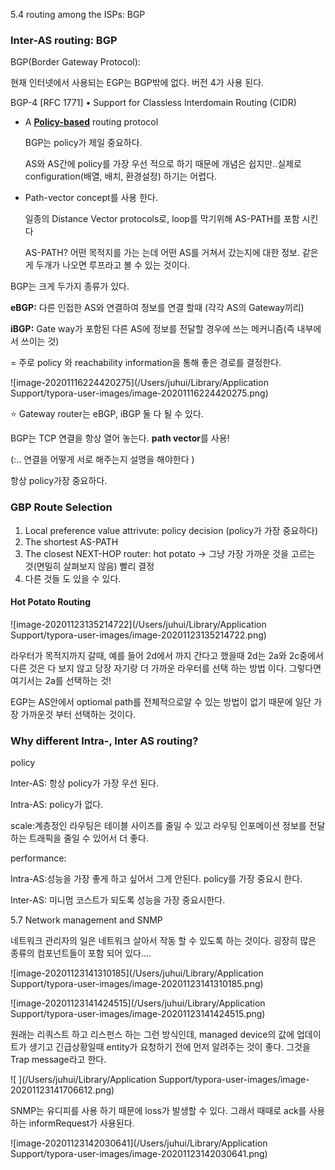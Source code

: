 5.4 routing among the ISPs: BGP

### Inter-AS routing: BGP

BGP(Border Gateway Protocol):

현재 인터넷에서 사용되는 EGP는 BGP밖에 없다. 버전 4가 사용 된다.

BGP-4 [RFC 1771]
 • Support for Classless Interdomain Routing (CIDR)

- A <u>**Policy-based**</u> routing protocol

  BGP는 policy가 제일 중요하다.  

  AS와 AS간에 policy를 가장 우선 적으로 하기 때문에 개념은 쉽지만..실제로 configuration(배열, 배치, 환경설정) 하기는 어렵다.

- Path-vector concept를 사용 한다. 

  일종의 Distance Vector protocols로, loop를 막기위해 AS-PATH를 포함 시킨다

  AS-PATH? 어떤 목적지를 가는 는데 어떤 AS를 거쳐서 갔는지에 대한 정보. 같은게 두개가 나오면 루프라고 볼 수 있는 것이다.

  

BGP는 크게 두가지 종류가 있다.

**eBGP:** 다른 인접한 AS와 연결하여 정보를 연결 할때 (각각 AS의 Gateway끼리) 

**iBGP:** Gate way가 포함된 다른 AS에 정보를 전달할 경우에 쓰는 메커니즘(즉 내부에서 쓰이는 것)

= 주로 policy 와 reachability information을 통해 좋은 경로를 결정한다.

![image-20201116224420275](/Users/juhui/Library/Application Support/typora-user-images/image-20201116224420275.png)

:star: Gateway router는 eBGP, iBGP 둘 다 될 수 있다.



BGP는 TCP 연결을 항상 열어 놓는다. **path vector**를 사용! 

(:.. 연결을 어떻게 서로 해주는지 설명을 해야한다 )



항상 policy가장 중요하다. 

### GBP Route Selection

1. Local preference value attrivute: policy decision (policy가 가장 중요하다)
2. The shortest AS-PATH
3. The closest NEXT-HOP router: hot potato -> 그냥 가장 가까운 것을 고르는 것(면밀히 살펴보지 않음) 빨리 결정
4. 다른 것들 도 있을 수 있다.



#### Hot Potato Routing

![image-20201123135214722](/Users/juhui/Library/Application Support/typora-user-images/image-20201123135214722.png)

라우터가 목적지까지 갈때, 예를 들어 2d에서 까지 간다고 했을때 2d는 2a와 2c중에서 다른 것은 다 보지 않고 당장 자기랑 더 가까운 라우터를 선택 하는 방법 이다. 그렇다면  여기서는 2a를 선택하는 것!

EGP는 AS안에서 optiomal path를 전체적으로알 수 있는 방법이 없기 때문에 일단 가장 가까운것 부터 선택하는 것이다.



### Why different Intra-, Inter AS routing?

policy

Inter-AS: 항상 policy가 가장 우선 된다.

Intra-AS: policy가 없다.

scale:계층정인 라우팅은 테이블 사이즈를 줄일 수 있고 라우팅 인포메이션 정보를 전달하는 트래픽을 줄일 수 있어서 더 좋다. 

performance:

Intra-AS:성능을 가장 좋게 하고 싶어서 그게 안된다. policy를 가장 중요시 한다.

Inter-AS: 미니멈 코스트가 되도록 성능을 가장 중요시한다.



5.7 Network management and SNMP

네트워크 관리자의 일은 네트워크 살아서 작동 할 수 있도록 하는 것이다. 굉장히 많은 종류의 컴포넌트들이 포함 되어 있다....

![image-20201123141310185](/Users/juhui/Library/Application Support/typora-user-images/image-20201123141310185.png)





![image-20201123141424515](/Users/juhui/Library/Application Support/typora-user-images/image-20201123141424515.png)

원래는 리쿼스트 하고 리스펀스 하는 그런 방식인데, managed device의 값에 업데이트가 생기고 긴급상황일때 entity가 요청하기 전에 먼저 알려주는 것이 좋다. 그것을 Trap message라고 한다.

![ ](/Users/juhui/Library/Application Support/typora-user-images/image-20201123141706612.png)

SNMP는 유디피를 사용 하기 때문에 loss가 발생할 수 있다. 그래서 때때로 ack를 사용하는 informRequest가 사용된다. 

![image-20201123142030641](/Users/juhui/Library/Application Support/typora-user-images/image-20201123142030641.png)

